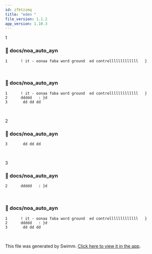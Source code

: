 ```yaml
---
id: zfbtzzmq
title: "eden "
file_version: 1.1.2
app_version: 1.10.3
---
```


1
<!-- NOTE-swimm-snippet: the lines below link your snippet to Swimm -->
### 📄 docs/noa_auto_ayn
```
1      ! it - oonaa faba word ground  ed controlllllllllllll   }
```

<br/>


<!-- NOTE-swimm-snippet: the lines below link your snippet to Swimm -->
### 📄 docs/noa_auto_ayn
```
1      ! it - oonaa faba word ground  ed controlllllllllllll   }
2      ddddd   : }d
3       dd dd dd
```

<br/>

2
<!-- NOTE-swimm-snippet: the lines below link your snippet to Swimm -->
### 📄 docs/noa_auto_ayn
```
3       dd dd dd
```

<br/>

3
<!-- NOTE-swimm-snippet: the lines below link your snippet to Swimm -->
### 📄 docs/noa_auto_ayn
```
2      ddddd   : }d
```

<br/>


<!-- NOTE-swimm-snippet: the lines below link your snippet to Swimm -->
### 📄 docs/noa_auto_ayn
```
1      ! it - oonaa faba word ground  ed controlllllllllllll   }
2      ddddd   : }d
3       dd dd dd
```

<br/>

This file was generated by Swimm. [Click here to view it in the app](https://swimm-web-app.web.app/repos/Z2l0aHViJTNBJTNBTm9hUmVwbyUzQSUzQU5vYW96ZXI=/docs/zfbtzzmq).

